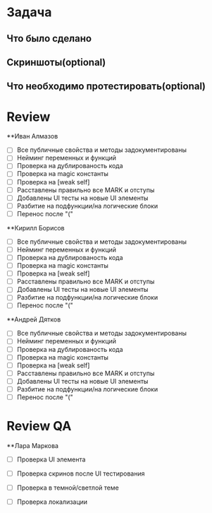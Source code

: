# Задача

## Что было сделано

## Скриншоты(optional)

## Что необходимо протестировать(optional)

# Review

**Иван Алмазов

- [ ] Все публичные свойства и методы задокументированы 
- [ ] Нейминг переменных и функций
- [ ] Проверка на дублированость кода
- [ ] Проверка на magic константы
- [ ] Проверка на [weak self]
- [ ] Расставлены правильно все MARK и отступы
- [ ] Добавлены UI тесты на новые UI элементы
- [ ] Разбитие на подфункции/на логические блоки
- [ ] Перенос после "("

**Кирилл Борисов

- [ ] Все публичные свойства и методы задокументированы 
- [ ] Нейминг переменных и функций
- [ ] Проверка на дублированость кода
- [ ] Проверка на magic константы
- [ ] Проверка на [weak self]
- [ ] Расставлены правильно все MARK и отступы
- [ ] Добавлены UI тесты на новые UI элементы
- [ ] Разбитие на подфункции/на логические блоки
- [ ] Перенос после "("

**Андрей Дятков

- [ ] Все публичные свойства и методы задокументированы 
- [ ] Нейминг переменных и функций
- [ ] Проверка на дублированость кода
- [ ] Проверка на magic константы
- [ ] Проверка на [weak self]
- [ ] Расставлены правильно все MARK и отступы
- [ ] Добавлены UI тесты на новые UI элементы
- [ ] Разбитие на подфункции/на логические блоки
- [ ] Перенос после "("

# Review QA

**Лара Маркова

- [ ] Проверка UI элемента
- [ ] Проверка скринов после UI тестирования
- [ ] Проверка в темной/светлой теме
- [ ] Проверка локализации

